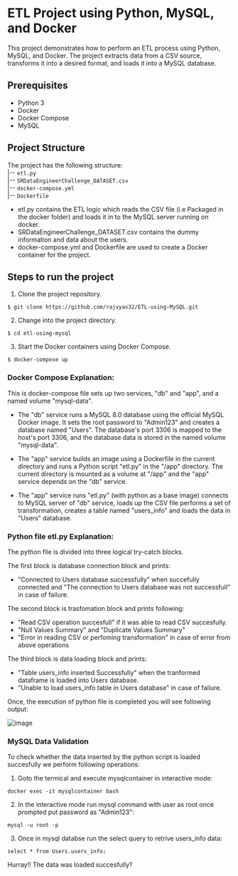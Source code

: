 # ETL Project using Python, MySQL, and Docker
This project demonstrates how to perform an ETL process using Python, MySQL, and Docker. The project extracts data from a CSV source, transforms it into a desired format, and loads it into a MySQL database.

## Prerequisites
- Python 3
- Docker
- Docker Compose
- MySQL

## Project Structure
The project has the following structure:<br>
|-- `etl.py` <br>
|-- `SRDataEngineerChallenge_DATASET.csv` <br>
|-- `docker-compose.yml` <br>
|-- `Dockerfile` <br>

- etl.py contains the ETL logic which reads the CSV file (i.e Packaged in the docker folder) and loads it in to the MySQL server running on docker.
- SRDataEngineerChallenge_DATASET.csv contains the dummy information and data about the users.
- docker-compose.yml and Dockerfile are used to create a Docker container for the project.

## Steps to run the project
1. Clone the project repository.
```
$ git clone https://github.com/rajvyas32/ETL-using-MySQL.git
```
2. Change into the project directory.
```
$ cd etl-using-mysql
```
3. Start the Docker containers using Docker Compose.
```
$ docker-compose up
```
### Docker Compose Explanation:

This is docker-compose file sets up two services, "db" and "app", and a named volume "mysql-data".

- The "db" service runs a MySQL 8.0 database using the official MySQL Docker image. It sets the root password to "Admin123" and creates a database named "Users". The database's port 3306 is mapped to the host's port 3306, and the database data is stored in the named volume "mysql-data".

- The "app" service builds an image using a Dockerfile in the current directory and runs a Python script "etl.py" in the "/app" directory. The current directory is mounted as a volume at "/app" and the "app" service depends on the "db" service.

- The "app" service runs "etl.py" (with python as a base image) connects to MySQL server of "db" service, loads up the CSV file performs a set of transformation, creates a table named "users_info" and loads the data in "Users" database.

### Python file etl.py Explanation:

The python file is divided into three logical try-catch blocks.

The first block is database connection block and prints:
- "Connected to Users database successfully" when succefully connected and "The connection to Users database was not successfull" in case of failure.

The second block is trasfomation block and prints following:
- "Read CSV operation succesfull" if it was able to read CSV succesfully.
- "Null Values Summary" and "Duplicate Values Summary"
- "Error in reading CSV or perfoming transformation" in case of error from above operations

The third block is data loading block and prints:
- "Table users_info inserted Successfully" when the tranformed dataframe is loaded into Users database.
- "Unable to load users_info table in Users database" in case of failure.


Once, the execution of python file is completed you will see following output:

![image](https://user-images.githubusercontent.com/124141023/216142750-63c7fc7d-524a-4743-8edd-02ea4bb69f7b.png)


### MySQL Data Validation

To check whether the data inserted by the python script is loaded succesfully we perform following operations:

1. Goto the termical and execute mysqlcontainer in interactive mode:
```
docker exec -it mysqlcontainer bash
```


2. In the interactive mode run mysql command with user as root once prompted put password as "Admin123":
```
mysql -u root -p
```

3. Once in mysql databse run the select query to retrive users_info data:
```
select * from Users.users_info;
```


Hurray!! The data was loaded succesfully?





